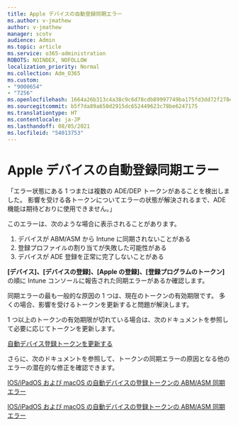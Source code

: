 ```yaml
---
title: Apple デバイスの自動登録同期エラー
ms.author: v-jmathew
author: v-jmathew
manager: scotv
audience: Admin
ms.topic: article
ms.service: o365-administration
ROBOTS: NOINDEX, NOFOLLOW
localization_priority: Normal
ms.collection: Adm_O365
ms.custom:
- "9000654"
- "7256"
ms.openlocfilehash: 1664a26b313c4a38c9c6d78cdb89997749ba175fd3dd72f278e99bbd50b0ee84
ms.sourcegitcommit: b5f7da89a650d2915dc652449623c78be6247175
ms.translationtype: HT
ms.contentlocale: ja-JP
ms.lasthandoff: 08/05/2021
ms.locfileid: "54013753"
---
```

# <a name="apple-automatic-device-enrollment-sync-errors"></a>Apple デバイスの自動登録同期エラー

「エラー状態にある 1 つまたは複数の ADE/DEP トークンがあることを検出しました。 影響を受ける各トークンについてエラーの状態が解決されるまで、ADE 機能は期待どおりに使用できません。」

このエラーは、次のような場合に表示されることがあります。

1. デバイスが ABM/ASM から Intune に同期されないことがある
2. 登録プロファイルの割り当てが失敗した可能性がある
3. デバイスが ADE 登録を正常に完了しないことがある

**[デバイス]、[デバイスの登録]、[Apple の登録]、[登録プログラムのトークン]** の順に Intune コンソールに報告された同期エラーがあるか確認します。

同期エラーの最も一般的な原因の 1 つは、現在のトークンの有効期限です。 多くの場合、影響を受けるトークンを更新すると問題が解決します。

1 つ以上のトークンの有効期限が切れている場合は、次のドキュメントを参照して必要に応じてトークンを更新します。

[自動デバイス登録トークンを更新する](https://docs.microsoft.com/mem/intune/enrollment/device-enrollment-program-enroll-ios#renew-an-automated-device-enrollment-token)

さらに、次のドキュメントを参照して、トークンの同期エラーの原因となる他のエラーの潜在的な修正を確認できます。

[IOS/iPadOS および macOS の自動デバイスの登録トークンの ABM/ASM 同期エラー](https://docs.microsoft.com/mem/intune/enrollment/troubleshoot-ios-enrollment-errors#sync-token-errors-between-intune-and-ade-dep)







[IOS/iPadOS および macOS の自動デバイスの登録トークンの ABM/ASM 同期エラー](https://docs.microsoft.com/mem/intune/enrollment/troubleshoot-ios-enrollment-errors#resolutions-when-syncing-tokens-between-intune-and-abmasm-for-automated-device-enrollment)
